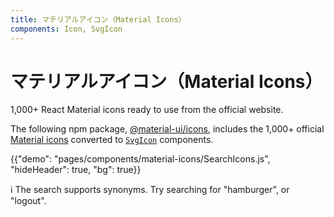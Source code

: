 ```yaml
---
title: マテリアルアイコン（Material Icons）
components: Icon, SvgIcon
---
```


# マテリアルアイコン（Material Icons）

<p class="description">1,000+ React Material icons ready to use from the official website.</p>

The following npm package, [@material-ui/icons](https://www.npmjs.com/package/@material-ui/icons), includes the 1,000+ official [Material icons](https://material.io/tools/icons/?style=baseline) converted to [`SvgIcon`](/api/svg-icon/) components.

{{"demo": "pages/components/material-icons/SearchIcons.js", "hideHeader": true, "bg": true}}

ℹ️ The search supports synonyms. Try searching for "hamburger", or "logout".